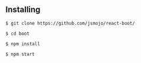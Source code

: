 ## Installing

```
$ git clone https://github.com/jsmojo/react-boot/
```

```
$ cd boot
```

```
$ npm install 
```

```
$ npm start 
```


